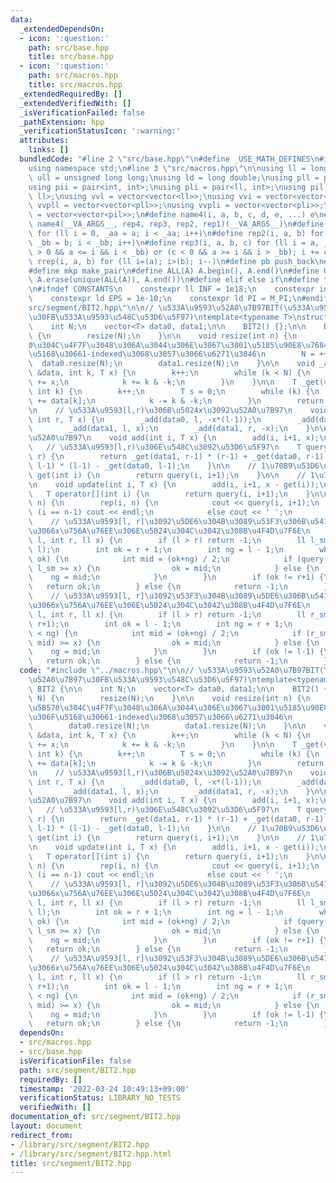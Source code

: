 ```yaml
---
data:
  _extendedDependsOn:
  - icon: ':question:'
    path: src/base.hpp
    title: src/base.hpp
  - icon: ':question:'
    path: src/macros.hpp
    title: src/macros.hpp
  _extendedRequiredBy: []
  _extendedVerifiedWith: []
  _isVerificationFailed: false
  _pathExtension: hpp
  _verificationStatusIcon: ':warning:'
  attributes:
    links: []
  bundledCode: "#line 2 \"src/base.hpp\"\n#define _USE_MATH_DEFINES\n#include <bits/stdc++.h>\n\
    using namespace std;\n#line 3 \"src/macros.hpp\"\n\nusing ll = long long;\nusing\
    \ ull = unsigned long long;\nusing ld = long double;\nusing pll = pair<ll, ll>;\n\
    using pii = pair<int, int>;\nusing pli = pair<ll, int>;\nusing pil = pair<int,\
    \ ll>;\nusing vvl = vector<vector<ll>>;\nusing vvi = vector<vector<int>>;\nusing\
    \ vvpll = vector<vector<pll>>;\nusing vvpli = vector<vector<pli>>;\nusing vvpil\
    \ = vector<vector<pil>>;\n#define name4(i, a, b, c, d, e, ...) e\n#define rep(...)\
    \ name4(__VA_ARGS__, rep4, rep3, rep2, rep1)(__VA_ARGS__)\n#define rep1(i, a)\
    \ for (ll i = 0, _aa = a; i < _aa; i++)\n#define rep2(i, a, b) for (ll i = a,\
    \ _bb = b; i < _bb; i++)\n#define rep3(i, a, b, c) for (ll i = a, _bb = b; (c\
    \ > 0 && a <= i && i < _bb) or (c < 0 && a >= i && i > _bb); i += c)\n#define\
    \ rrep(i, a, b) for (ll i=(a); i>(b); i--)\n#define pb push_back\n#define eb emplace_back\n\
    #define mkp make_pair\n#define ALL(A) A.begin(), A.end()\n#define UNIQUE(A) sort(ALL(A)),\
    \ A.erase(unique(ALL(A)), A.end())\n#define elif else if\n#define tostr to_string\n\
    \n#ifndef CONSTANTS\n    constexpr ll INF = 1e18;\n    constexpr int MOD = 1000000007;\n\
    \    constexpr ld EPS = 1e-10;\n    constexpr ld PI = M_PI;\n#endif\n#line 2 \"\
    src/segment/BIT2.hpp\"\n\n// \u533A\u9593\u52A0\u7B97BIT(\u533A\u9593\u52A0\u7B97\
    \u30FB\u533A\u9593\u548C\u53D6\u5F97)\ntemplate<typename T>\nstruct BIT2 {\n\n\
    \    int N;\n    vector<T> data0, data1;\n\n    BIT2() {};\n\n    BIT2(int N)\
    \ {\n        resize(N);\n    }\n\n    void resize(int n) {\n        // \u6DFB\u5B57\
    0\u304C\u4F7F\u3048\u306A\u3044\u306E\u3067\u3001\u5185\u90E8\u7684\u306B\u306F\
    \u5168\u30661-indexed\u3068\u3057\u3066\u6271\u3046\n        N = ++n;\n      \
    \  data0.resize(N);\n        data1.resize(N);\n    }\n\n    void _add(vector<T>\
    \ &data, int k, T x) {\n        k++;\n        while (k < N) {\n            data[k]\
    \ += x;\n            k += k & -k;\n        }\n    }\n\n    T _get(vector<T> &data,\
    \ int k) {\n        k++;\n        T s = 0;\n        while (k) {\n            s\
    \ += data[k];\n            k -= k & -k;\n        }\n        return s;\n    }\n\
    \n    // \u533A\u9593[l,r)\u306B\u5024x\u3092\u52A0\u7B97\n    void add(int l,\
    \ int r, T x) {\n        _add(data0, l, -x*(l-1));\n        _add(data0, r, x*(r-1));\n\
    \        _add(data1, l, x);\n        _add(data1, r, -x);\n    }\n\n    // 1\u70B9\
    \u52A0\u7B97\n    void add(int i, T x) {\n        add(i, i+1, x);\n    }\n\n \
    \   // \u533A\u9593[l,r)\u306E\u548C\u3092\u53D6\u5F97\n    T query(int l, int\
    \ r) {\n        return _get(data1, r-1) * (r-1) + _get(data0, r-1) - _get(data1,\
    \ l-1) * (l-1) - _get(data0, l-1);\n    }\n\n    // 1\u70B9\u53D6\u5F97\n    T\
    \ get(int i) {\n        return query(i, i+1);\n    }\n\n    // 1\u70B9\u66F4\u65B0\
    \n    void update(int i, T x) {\n        add(i, i+1, x - get(i));\n    }\n\n \
    \   T operator[](int i) {\n        return query(i, i+1);\n    }\n\n    void print(int\
    \ n) {\n        rep(i, n) {\n            cout << query(i, i+1);\n            if\
    \ (i == n-1) cout << endl;\n            else cout << ' ';\n        }\n    }\n\n\
    \    // \u533A\u9593[l, r]\u3092\u5DE6\u304B\u3089\u53F3\u306B\u5411\u304B\u3063\
    \u3066x\u756A\u76EE\u306E\u5024\u304C\u3042\u308B\u4F4D\u7F6E\n    ll bisearch_fore(int\
    \ l, int r, ll x) {\n        if (l > r) return -1;\n        ll l_sm = query(0,\
    \ l);\n        int ok = r + 1;\n        int ng = l - 1;\n        while (ng+1 <\
    \ ok) {\n            int mid = (ok+ng) / 2;\n            if (query(0, mid+1) -\
    \ l_sm >= x) {\n                ok = mid;\n            } else {\n            \
    \    ng = mid;\n            }\n        }\n        if (ok != r+1) {\n         \
    \   return ok;\n        } else {\n            return -1;\n        }\n    }\n\n\
    \    // \u533A\u9593[l, r]\u3092\u53F3\u304B\u3089\u5DE6\u306B\u5411\u304B\u3063\
    \u3066x\u756A\u76EE\u306E\u5024\u304C\u3042\u308B\u4F4D\u7F6E\n    ll bisearch_back(int\
    \ l, int r, ll x) {\n        if (l > r) return -1;\n        ll r_sm = query(0,\
    \ r+1);\n        int ok = l - 1;\n        int ng = r + 1;\n        while (ok+1\
    \ < ng) {\n            int mid = (ok+ng) / 2;\n            if (r_sm - query(0,\
    \ mid) >= x) {\n                ok = mid;\n            } else {\n            \
    \    ng = mid;\n            }\n        }\n        if (ok != l-1) {\n         \
    \   return ok;\n        } else {\n            return -1;\n        }\n    }\n};\n"
  code: "#include \"../macros.hpp\"\n\n// \u533A\u9593\u52A0\u7B97BIT(\u533A\u9593\
    \u52A0\u7B97\u30FB\u533A\u9593\u548C\u53D6\u5F97)\ntemplate<typename T>\nstruct\
    \ BIT2 {\n\n    int N;\n    vector<T> data0, data1;\n\n    BIT2() {};\n\n    BIT2(int\
    \ N) {\n        resize(N);\n    }\n\n    void resize(int n) {\n        // \u6DFB\
    \u5B570\u304C\u4F7F\u3048\u306A\u3044\u306E\u3067\u3001\u5185\u90E8\u7684\u306B\
    \u306F\u5168\u30661-indexed\u3068\u3057\u3066\u6271\u3046\n        N = ++n;\n\
    \        data0.resize(N);\n        data1.resize(N);\n    }\n\n    void _add(vector<T>\
    \ &data, int k, T x) {\n        k++;\n        while (k < N) {\n            data[k]\
    \ += x;\n            k += k & -k;\n        }\n    }\n\n    T _get(vector<T> &data,\
    \ int k) {\n        k++;\n        T s = 0;\n        while (k) {\n            s\
    \ += data[k];\n            k -= k & -k;\n        }\n        return s;\n    }\n\
    \n    // \u533A\u9593[l,r)\u306B\u5024x\u3092\u52A0\u7B97\n    void add(int l,\
    \ int r, T x) {\n        _add(data0, l, -x*(l-1));\n        _add(data0, r, x*(r-1));\n\
    \        _add(data1, l, x);\n        _add(data1, r, -x);\n    }\n\n    // 1\u70B9\
    \u52A0\u7B97\n    void add(int i, T x) {\n        add(i, i+1, x);\n    }\n\n \
    \   // \u533A\u9593[l,r)\u306E\u548C\u3092\u53D6\u5F97\n    T query(int l, int\
    \ r) {\n        return _get(data1, r-1) * (r-1) + _get(data0, r-1) - _get(data1,\
    \ l-1) * (l-1) - _get(data0, l-1);\n    }\n\n    // 1\u70B9\u53D6\u5F97\n    T\
    \ get(int i) {\n        return query(i, i+1);\n    }\n\n    // 1\u70B9\u66F4\u65B0\
    \n    void update(int i, T x) {\n        add(i, i+1, x - get(i));\n    }\n\n \
    \   T operator[](int i) {\n        return query(i, i+1);\n    }\n\n    void print(int\
    \ n) {\n        rep(i, n) {\n            cout << query(i, i+1);\n            if\
    \ (i == n-1) cout << endl;\n            else cout << ' ';\n        }\n    }\n\n\
    \    // \u533A\u9593[l, r]\u3092\u5DE6\u304B\u3089\u53F3\u306B\u5411\u304B\u3063\
    \u3066x\u756A\u76EE\u306E\u5024\u304C\u3042\u308B\u4F4D\u7F6E\n    ll bisearch_fore(int\
    \ l, int r, ll x) {\n        if (l > r) return -1;\n        ll l_sm = query(0,\
    \ l);\n        int ok = r + 1;\n        int ng = l - 1;\n        while (ng+1 <\
    \ ok) {\n            int mid = (ok+ng) / 2;\n            if (query(0, mid+1) -\
    \ l_sm >= x) {\n                ok = mid;\n            } else {\n            \
    \    ng = mid;\n            }\n        }\n        if (ok != r+1) {\n         \
    \   return ok;\n        } else {\n            return -1;\n        }\n    }\n\n\
    \    // \u533A\u9593[l, r]\u3092\u53F3\u304B\u3089\u5DE6\u306B\u5411\u304B\u3063\
    \u3066x\u756A\u76EE\u306E\u5024\u304C\u3042\u308B\u4F4D\u7F6E\n    ll bisearch_back(int\
    \ l, int r, ll x) {\n        if (l > r) return -1;\n        ll r_sm = query(0,\
    \ r+1);\n        int ok = l - 1;\n        int ng = r + 1;\n        while (ok+1\
    \ < ng) {\n            int mid = (ok+ng) / 2;\n            if (r_sm - query(0,\
    \ mid) >= x) {\n                ok = mid;\n            } else {\n            \
    \    ng = mid;\n            }\n        }\n        if (ok != l-1) {\n         \
    \   return ok;\n        } else {\n            return -1;\n        }\n    }\n};\n"
  dependsOn:
  - src/macros.hpp
  - src/base.hpp
  isVerificationFile: false
  path: src/segment/BIT2.hpp
  requiredBy: []
  timestamp: '2022-03-24 10:49:13+09:00'
  verificationStatus: LIBRARY_NO_TESTS
  verifiedWith: []
documentation_of: src/segment/BIT2.hpp
layout: document
redirect_from:
- /library/src/segment/BIT2.hpp
- /library/src/segment/BIT2.hpp.html
title: src/segment/BIT2.hpp
---
```


